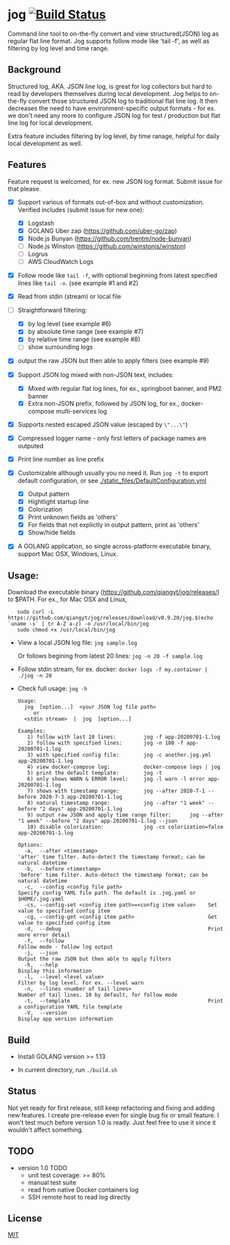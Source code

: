 # jog [![Build Status](https://travis-ci.org/qiangyt/jog.svg?branch=master)](https://travis-ci.org/qiangyt/jog)
Command line tool to on-the-fly convert and view structured(JSON) log as regular flat line format. Jog supports follow mode like 'tail -f', as well as filtering by log level and time range.

## Background

Structured log, AKA. JSON line log, is great for log collectors but hard to read by developers themselves during local development. Jog helps to on-the-fly convert those structured JSON log to traditional flat line log. It then decreases the need to have environment-specific output formats - for ex. we don't need any more to configure JSON log for test / production but flat line log for local development.

Extra feature includes filtering by log level, by time ranage, helpful for daily local development as well.

## Features

   Feature request is welcomed, for ex. new JSON log format. Submit issue for that please.

   - [x] Support various of formats out-of-box and without customization.
         Verified includes (submit issue for new one):
      - [x] Logstash
      - [x] GOLANG Uber zap (https://github.com/uber-go/zap)
      - [x] Node.js Bunyan (https://github.com/trentm/node-bunyan)
      - [ ] Node.js Winston (https://github.com/winstonjs/winston)
      - [ ] Logrus
      - [ ] AWS CloudWatch Logs

   - [x] Follow mode like `tail -f`, with optional beginning from latest specified lines like `tail -n`.
         (see example #1 and #2)

   - [x] Read from stdin (stream) or local file

   - [ ] Straightforward filtering:
      - [x] by log level (see example #6)
      - [x] by absolute time range (see example #7)
      - [x] by relative time range (see example #8)
      - [ ] show surrounding logs

   - [x] output the raw JSON but then able to apply filters (see example #9)

   - [x] Support JSON log mixed with non-JSON text, includes:
      - [x] Mixed with regular flat log lines, for ex., springboot banner, and PM2 banner
      - [x] Extra non-JSON prefix, followed by JSON log, for ex., docker-compose multi-services log

   - [x] Supports nested escaped JSON value (escaped by `\"...\"`)

   - [x] Compressed logger name - only first letters of package names are outputed

   - [x] Print line number as line prefix

   - [x] Customizable although usually you no need it.
         Run `jog -t` to export default configuration, or see [./static_files/DefaultConfiguration.yml](./static_files/DefaultConfiguration.yml)
      - [x] Output pattern
      - [x] Hightlight startup line
      - [x] Colorization
      - [x] Print unknown fields as 'others'
      - [x] For fields that not explictly in output pattern, print as 'others'
      - [x] Show/hide fields

   - [x] A GOLANG application, so single across-platform executable binary, support Mac OSX, Windows, Linux.

## Usage:
  Download the executable binary (https://github.com/qiangyt/jog/releases/) to $PATH. For ex., for Mac OSX and Linux,

  ```shell
     sudo curl -L https://github.com/qiangyt/jog/releases/download/v0.9.20/jog.$(echo `uname -s` | tr A-Z a-z) -o /usr/local/bin/jog
     sudo chmod +x /usr/local/bin/jog
  ```

   * View a local JSON log file: `jog sample.log`

     Or follows begining from latest 20 lines: `jog -n 20 -f sample.log`

   * Follow stdin stream, for ex. docker: `docker logs -f my.container | ./jog -n 20`

   * Check full usage: `jog -h`

      ```
      Usage:
        jog  [option...]  <your JSON log file path>
           or
        <stdin stream>  |  jog  [option...]

      Examples:
	     1) follow with last 10 lines:         jog -f app-20200701-1.log
	     2) follow with specified lines:       jog -n 100 -f app-20200701-1.log
	     3) with specified config file:        jog -c another.jog.yml app-20200701-1.log
	     4) view docker-compose log:           docker-compose logs | jog
	     5) print the default template:        jog -t
	     6) only shows WARN & ERROR level:     jog -l warn -l error app-20200701-1.log
	     7) shows with timestamp range:        jog --after 2020-7-1 --before 2020-7-3 app-20200701-1.log
	     8) natural timestamp range:           jog --after "1 week" --before "2 days" app-20200701-1.log
	     9) output raw JSON and apply time range filter:      jog --after "1 week" --before "2 days" app-20200701-1.log --json
	     10) disable colorization:             jog -cs colorization=false app-20200701-1.log

      Options:
        -a,  --after <timestamp>                                    'after' time filter. Auto-detect the timestamp format; can be natural datetime
        -b,  --before <timestamp>                                   'before' time filter. Auto-detect the timestamp format; can be natural datetime
        -c,  --config <config file path>                            Specify config YAML file path. The default is .jog.yaml or $HOME/.jog.yaml
        -cs, --config-set <config item path>=<config item value>    Set value to specified config item
        -cg, --config-get <config item path>                        Get value to specified config item
        -d,  --debug                                                Print more error detail
        -f,  --follow                                               Follow mode - follow log output
        -j,  --json                                                 Output the raw JSON but then able to apply filters
        -h,  --help                                                 Display this information
        -l,  --level <level value>                                  Filter by log level. For ex. --level warn
        -n,  --lines <number of tail lines>                         Number of tail lines. 10 by default, for follow mode
        -t,  --template                                             Print a configuration YAML file template
        -V,  --version                                              Display app version information
     ```

## Build

   *  Install GOLANG version >= 1.13

   *  In current directory, run `./build.sh`

## Status

   Not yet ready for first release, still keep refactoring and fixing and adding new features. I create pre-release even for single bug fix or small feature. I won't test much before version 1.0 is ready.
   Just feel free to use it since it wouldn't affect something.

## TODO

   * version 1.0 TODO
     - unit test coverage: >= 80%
     - manual test suite
     - read from native Docker containers log
     - SSH remote host to read log directly

## License

[MIT](/LICENSE)
